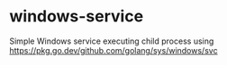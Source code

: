 # windows-service
Simple Windows service executing child process using https://pkg.go.dev/github.com/golang/sys/windows/svc
